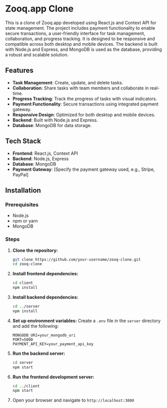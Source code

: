 # Zooq.app Clone

This is a clone of Zooq.app developed using React.js and Context API for state management. The project includes payment functionality to enable secure transactions, a user-friendly interface for task management, collaboration, and progress tracking. It is designed to be responsive and compatible across both desktop and mobile devices. The backend is built with Node.js and Express, and MongoDB is used as the database, providing a robust and scalable solution.

## Features

- **Task Management**: Create, update, and delete tasks.
- **Collaboration**: Share tasks with team members and collaborate in real-time.
- **Progress Tracking**: Track the progress of tasks with visual indicators.
- **Payment Functionality**: Secure transactions using integrated payment gateway.
- **Responsive Design**: Optimized for both desktop and mobile devices.
- **Backend**: Built with Node.js and Express.
- **Database**: MongoDB for data storage.

## Tech Stack

- **Frontend**: React.js, Context API
- **Backend**: Node.js, Express
- **Database**: MongoDB
- **Payment Gateway**: [Specify the payment gateway used, e.g., Stripe, PayPal]

## Installation

### Prerequisites

- Node.js
- npm or yarn
- MongoDB

### Steps

1. **Clone the repository:**
    ```bash
    git clone https://github.com/your-username/zooq-clone.git
    cd zooq-clone
    ```

2. **Install frontend dependencies:**
    ```bash
    cd client
    npm install
    ```

3. **Install backend dependencies:**
    ```bash
    cd ../server
    npm install
    ```

4. **Set up environment variables:**
    Create a `.env` file in the `server` directory and add the following:
    ```plaintext
    MONGODB_URI=your_mongodb_uri
    PORT=5000
    PAYMENT_API_KEY=your_payment_api_key
    ```

5. **Run the backend server:**
    ```bash
    cd server
    npm start
    ```

6. **Run the frontend development server:**
    ```bash
    cd ../client
    npm start
    ```

7. Open your browser and navigate to `http://localhost:3000`
